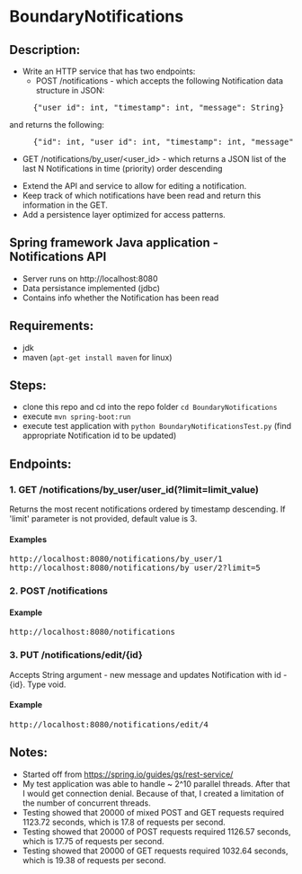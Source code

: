 # BoundaryNotifications
## Description:
- Write an HTTP service that has two endpoints:
  * POST /notifications - which accepts the following Notification data structure in JSON:
<pre>
     {"user_id": int, "timestamp": int, "message": String}
</pre>
and returns the following:
<pre>
     {"id": int, "user_id": int, "timestamp": int, "message": String}
</pre>
  * GET /notifications/by_user/<user_id> - which returns a JSON list of the last N Notifications in time (priority) order descending

- Extend the API and service to allow for editing a notification. 
- Keep track of which notifications have been read and return this information in the GET.
- Add a persistence layer optimized for access patterns.

## Spring framework Java application - Notifications API
- Server runs on http://localhost:8080
- Data persistance implemented (jdbc)
- Contains info whether the Notification has been read

## Requirements:
- jdk
- maven (`apt-get install maven` for linux)

## Steps:
- clone this repo and cd into the repo folder `cd BoundaryNotifications`
- execute `mvn spring-boot:run`
- execute test application with `python BoundaryNotificationsTest.py` (find appropriate Notification id to be updated)

## Endpoints:
### 1. GET /notifications/by_user/user_id(?limit=limit_value)
Returns the most recent notifications ordered by timestamp descending. If 'limit' parameter is not provided, default value is 3.
#### Examples
<pre>
http://localhost:8080/notifications/by_user/1
http://localhost:8080/notifications/by_user/2?limit=5
</pre>
### 2. POST /notifications
#### Example
<pre>
http://localhost:8080/notifications
</pre>
### 3. PUT /notifications/edit/{id}
Accepts String argument - new message and updates Notification with id - {id}. Type void.
#### Example
<pre>
http://localhost:8080/notifications/edit/4
</pre>

## Notes:
- Started off from https://spring.io/guides/gs/rest-service/
- My test application was able to handle ~ 2^10 parallel threads. After that I would get connection denial. Because of that, I created a limitation of the number of concurrent threads.
- Testing showed that 20000 of mixed POST and GET requests required 1123.72 seconds, which is 17.8 of requests per second.
- Testing showed that 20000 of POST requests required 1126.57 seconds, which is 17.75 of requests per second.
- Testing showed that 20000 of GET requests required 1032.64 seconds, which is 19.38 of requests per second.

